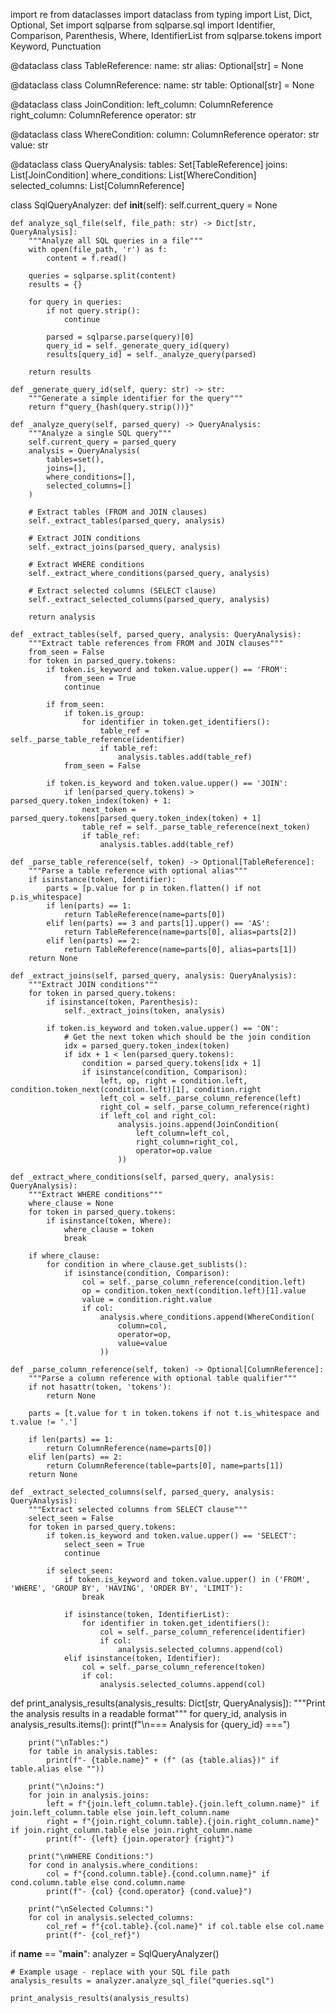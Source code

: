 import re
from dataclasses import dataclass
from typing import List, Dict, Optional, Set
import sqlparse
from sqlparse.sql import Identifier, Comparison, Parenthesis, Where, IdentifierList
from sqlparse.tokens import Keyword, Punctuation

@dataclass
class TableReference:
    name: str
    alias: Optional[str] = None

@dataclass
class ColumnReference:
    name: str
    table: Optional[str] = None

@dataclass
class JoinCondition:
    left_column: ColumnReference
    right_column: ColumnReference
    operator: str

@dataclass
class WhereCondition:
    column: ColumnReference
    operator: str
    value: str

@dataclass
class QueryAnalysis:
    tables: Set[TableReference]
    joins: List[JoinCondition]
    where_conditions: List[WhereCondition]
    selected_columns: List[ColumnReference]

class SqlQueryAnalyzer:
    def __init__(self):
        self.current_query = None

    def analyze_sql_file(self, file_path: str) -> Dict[str, QueryAnalysis]:
        """Analyze all SQL queries in a file"""
        with open(file_path, 'r') as f:
            content = f.read()
        
        queries = sqlparse.split(content)
        results = {}
        
        for query in queries:
            if not query.strip():
                continue
            
            parsed = sqlparse.parse(query)[0]
            query_id = self._generate_query_id(query)
            results[query_id] = self._analyze_query(parsed)
            
        return results

    def _generate_query_id(self, query: str) -> str:
        """Generate a simple identifier for the query"""
        return f"query_{hash(query.strip())}"

    def _analyze_query(self, parsed_query) -> QueryAnalysis:
        """Analyze a single SQL query"""
        self.current_query = parsed_query
        analysis = QueryAnalysis(
            tables=set(),
            joins=[],
            where_conditions=[],
            selected_columns=[]
        )

        # Extract tables (FROM and JOIN clauses)
        self._extract_tables(parsed_query, analysis)
        
        # Extract JOIN conditions
        self._extract_joins(parsed_query, analysis)
        
        # Extract WHERE conditions
        self._extract_where_conditions(parsed_query, analysis)
        
        # Extract selected columns (SELECT clause)
        self._extract_selected_columns(parsed_query, analysis)
        
        return analysis

    def _extract_tables(self, parsed_query, analysis: QueryAnalysis):
        """Extract table references from FROM and JOIN clauses"""
        from_seen = False
        for token in parsed_query.tokens:
            if token.is_keyword and token.value.upper() == 'FROM':
                from_seen = True
                continue
                
            if from_seen:
                if token.is_group:
                    for identifier in token.get_identifiers():
                        table_ref = self._parse_table_reference(identifier)
                        if table_ref:
                            analysis.tables.add(table_ref)
                from_seen = False

            if token.is_keyword and token.value.upper() == 'JOIN':
                if len(parsed_query.tokens) > parsed_query.token_index(token) + 1:
                    next_token = parsed_query.tokens[parsed_query.token_index(token) + 1]
                    table_ref = self._parse_table_reference(next_token)
                    if table_ref:
                        analysis.tables.add(table_ref)

    def _parse_table_reference(self, token) -> Optional[TableReference]:
        """Parse a table reference with optional alias"""
        if isinstance(token, Identifier):
            parts = [p.value for p in token.flatten() if not p.is_whitespace]
            if len(parts) == 1:
                return TableReference(name=parts[0])
            elif len(parts) == 3 and parts[1].upper() == 'AS':
                return TableReference(name=parts[0], alias=parts[2])
            elif len(parts) == 2:
                return TableReference(name=parts[0], alias=parts[1])
        return None

    def _extract_joins(self, parsed_query, analysis: QueryAnalysis):
        """Extract JOIN conditions"""
        for token in parsed_query.tokens:
            if isinstance(token, Parenthesis):
                self._extract_joins(token, analysis)
                
            if token.is_keyword and token.value.upper() == 'ON':
                # Get the next token which should be the join condition
                idx = parsed_query.token_index(token)
                if idx + 1 < len(parsed_query.tokens):
                    condition = parsed_query.tokens[idx + 1]
                    if isinstance(condition, Comparison):
                        left, op, right = condition.left, condition.token_next(condition.left)[1], condition.right
                        left_col = self._parse_column_reference(left)
                        right_col = self._parse_column_reference(right)
                        if left_col and right_col:
                            analysis.joins.append(JoinCondition(
                                left_column=left_col,
                                right_column=right_col,
                                operator=op.value
                            ))

    def _extract_where_conditions(self, parsed_query, analysis: QueryAnalysis):
        """Extract WHERE conditions"""
        where_clause = None
        for token in parsed_query.tokens:
            if isinstance(token, Where):
                where_clause = token
                break
                
        if where_clause:
            for condition in where_clause.get_sublists():
                if isinstance(condition, Comparison):
                    col = self._parse_column_reference(condition.left)
                    op = condition.token_next(condition.left)[1].value
                    value = condition.right.value
                    if col:
                        analysis.where_conditions.append(WhereCondition(
                            column=col,
                            operator=op,
                            value=value
                        ))

    def _parse_column_reference(self, token) -> Optional[ColumnReference]:
        """Parse a column reference with optional table qualifier"""
        if not hasattr(token, 'tokens'):
            return None
            
        parts = [t.value for t in token.tokens if not t.is_whitespace and t.value != '.']
        
        if len(parts) == 1:
            return ColumnReference(name=parts[0])
        elif len(parts) == 2:
            return ColumnReference(table=parts[0], name=parts[1])
        return None

    def _extract_selected_columns(self, parsed_query, analysis: QueryAnalysis):
        """Extract selected columns from SELECT clause"""
        select_seen = False
        for token in parsed_query.tokens:
            if token.is_keyword and token.value.upper() == 'SELECT':
                select_seen = True
                continue
                
            if select_seen:
                if token.is_keyword and token.value.upper() in ('FROM', 'WHERE', 'GROUP BY', 'HAVING', 'ORDER BY', 'LIMIT'):
                    break
                    
                if isinstance(token, IdentifierList):
                    for identifier in token.get_identifiers():
                        col = self._parse_column_reference(identifier)
                        if col:
                            analysis.selected_columns.append(col)
                elif isinstance(token, Identifier):
                    col = self._parse_column_reference(token)
                    if col:
                        analysis.selected_columns.append(col)

def print_analysis_results(analysis_results: Dict[str, QueryAnalysis]):
    """Print the analysis results in a readable format"""
    for query_id, analysis in analysis_results.items():
        print(f"\n=== Analysis for {query_id} ===")
        
        print("\nTables:")
        for table in analysis.tables:
            print(f"- {table.name}" + (f" (as {table.alias})" if table.alias else ""))
        
        print("\nJoins:")
        for join in analysis.joins:
            left = f"{join.left_column.table}.{join.left_column.name}" if join.left_column.table else join.left_column.name
            right = f"{join.right_column.table}.{join.right_column.name}" if join.right_column.table else join.right_column.name
            print(f"- {left} {join.operator} {right}")
        
        print("\nWHERE Conditions:")
        for cond in analysis.where_conditions:
            col = f"{cond.column.table}.{cond.column.name}" if cond.column.table else cond.column.name
            print(f"- {col} {cond.operator} {cond.value}")
        
        print("\nSelected Columns:")
        for col in analysis.selected_columns:
            col_ref = f"{col.table}.{col.name}" if col.table else col.name
            print(f"- {col_ref}")

if __name__ == "__main__":
    analyzer = SqlQueryAnalyzer()
    
    # Example usage - replace with your SQL file path
    analysis_results = analyzer.analyze_sql_file("queries.sql")
    
    print_analysis_results(analysis_results)
